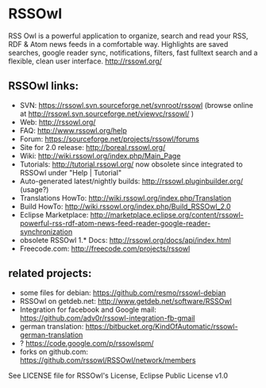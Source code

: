 RSSOwl
======
RSS Owl is a powerful application to organize, search and read your RSS, RDF & Atom news feeds in a comfortable way.
Highlights are saved searches, google reader sync, notifications, filters, fast fulltext search and a flexible, clean user interface.
http://rssowl.org/

RSSOwl links:
-------------
* SVN: https://rssowl.svn.sourceforge.net/svnroot/rssowl (browse online at http://rssowl.svn.sourceforge.net/viewvc/rssowl/ )
* Web: http://rssowl.org/
* FAQ: http://www.rssowl.org/help
* Forum: https://sourceforge.net/projects/rssowl/forums
* Site for 2.0 release: http://boreal.rssowl.org/
* Wiki: http://wiki.rssowl.org/index.php/Main_Page
* Tutorials: http://tutorial.rssowl.org/ now obsolete since integrated to RSSOwl under "Help | Tutorial"
* Auto-generated latest/nightly builds: http://rssowl.pluginbuilder.org/ (usage?)
* Translations HowTo: http://wiki.rssowl.org/index.php/Translation
* Build HowTo: http://wiki.rssowl.org/index.php/Build_RSSOwl_2.0
* Eclipse Marketplace: http://marketplace.eclipse.org/content/rssowl-powerful-rss-rdf-atom-news-feed-reader-google-reader-synchronization
* obsolete RSSOwl 1.* Docs: http://rssowl.org/docs/api/index.html
* Freecode.com: http://freecode.com/projects/rssowl

related projects:
-----------------
* some files for debian: https://github.com/resmo/rssowl-debian
* RSSOwl on getdeb.net: http://www.getdeb.net/software/RSSOwl
* Integration for facebook and Google mail: https://github.com/adv0r/rssowl-integration-fb-gmail
* german translation: https://bitbucket.org/KindOfAutomatic/rssowl-german-translation
* ? https://code.google.com/p/rssowlspm/
* forks on github.com: https://github.com/rssowl/RSSOwl/network/members

See LICENSE file for RSSOwl's License, Eclipse Public License v1.0